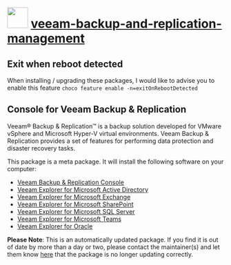 # <img src="https://cdn.jsdelivr.net/gh/mkevenaar/chocolatey-packages@9c945e67b686ffd19927bdf96fcdf4f264a6dc41/icons/veeam-backup-and-replication-management.png" width="48" height="48"/> [veeam-backup-and-replication-management](https://community.chocolatey.org/packages/veeam-backup-and-replication-management)

## Exit when reboot detected

When installing / upgrading these packages, I would like to advise you to enable this feature `choco feature enable -n=exitOnRebootDetected`

## Console for Veeam Backup & Replication

Veeam® Backup & Replication™ is a backup solution developed for VMware vSphere and Microsoft Hyper-V virtual environments. Veeam Backup & Replication provides a set of features for performing data protection and disaster recovery tasks.

This package is a meta package. It will install the following software on your computer:

- [Veeam Backup & Replication Console](https://community.chocolatey.org/packages/veeam-backup-and-replication-console)
- [Veeam Explorer for Microsoft Active Directory](https://community.chocolatey.org/packages/veeam-explorer-for-microsoft-active-directory)
- [Veeam Explorer for Microsoft Exchange](https://community.chocolatey.org/packages/veeam-explorer-for-microsoft-exchange)
- [Veeam Explorer for Microsoft SharePoint](https://community.chocolatey.org/packages/veeam-explorer-for-microsoft-sharepoint)
- [Veeam Explorer for Microsoft SQL Server](https://community.chocolatey.org/packages/veeam-explorer-for-microsoft-sql-server)
- [Veeam Explorer for Microsoft Teams](https://community.chocolatey.org/packages/veeam-explorer-for-microsoft-teams)
- [Veeam Explorer for Oracle](https://community.chocolatey.org/packages/veeam-explorer-for-oracle)

**Please Note**: This is an automatically updated package. If you find it is
out of date by more than a day or two, please contact the maintainer(s) and
let them know [here](https://github.com/mkevenaar/chocolatey-packages/issues) that the package is no longer updating correctly.

